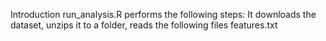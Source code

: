 Introduction
run_analysis.R performs the following steps:
It downloads the dataset, unzips it to a folder, reads the following files
features.txt
